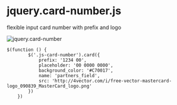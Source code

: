 # jquery.card-number.js
flexible input card number with prefix and logo

![jquery.card-number](http://new.tinygrab.com/28d197985fdd4b7247cf59c562a34e127a0fcbc6ae.png)

```
$(function () {
        $('.js-card-number').card({
            prefix: '1234 00',
            placeholder: '00 0000 0000',
            background_color: '#C70017',
            name: 'partners_field',
            src: 'http://4vector.com/i/free-vector-mastercard-logo_090839_MasterCard_logo.png'
        })
    })
```
